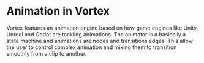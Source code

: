 # Animation in Vortex

Vortex features an animation engine based on how game engines like Unity, Unreal and Godot are tackling animations. The animator is a basically a state machine and animations are nodes and transitions edges. This allow the user to control complex animation and mixing them to transition smoothly from a clip to another.
